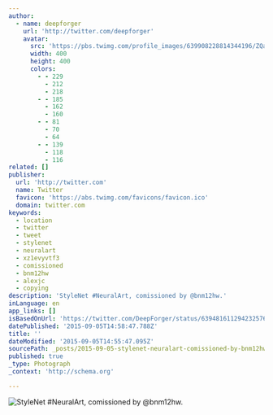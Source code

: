 ```yaml
---
author:
  - name: deepforger
    url: 'http://twitter.com/deepforger'
    avatar:
      src: 'https://pbs.twimg.com/profile_images/639908228814344196/ZQaqwb4p_400x400.jpg'
      width: 400
      height: 400
      colors:
        - - 229
          - 212
          - 218
        - - 185
          - 162
          - 160
        - - 81
          - 70
          - 64
        - - 139
          - 118
          - 116
related: []
publisher:
  url: 'http://twitter.com'
  name: Twitter
  favicon: 'https://abs.twimg.com/favicons/favicon.ico'
  domain: twitter.com
keywords:
  - location
  - twitter
  - tweet
  - stylenet
  - neuralart
  - xz1evyvtf3
  - comissioned
  - bnm12hw
  - alexjc
  - copying
description: 'StyleNet #NeuralArt, comissioned by @bnm12hw.'
inLanguage: en
app_links: []
isBasedOnUrl: 'https://twitter.com/DeepForger/status/639481611294232576'
datePublished: '2015-09-05T14:58:47.788Z'
title: ''
dateModified: '2015-09-05T14:55:47.095Z'
sourcePath: _posts/2015-09-05-stylenet-neuralart-comissioned-by-bnm12hw.md
published: true
_type: Photograph
_context: 'http://schema.org'

---
```

![StyleNet &num;NeuralArt&comma; comissioned by &commat;bnm12hw&period;](https://pbs.twimg.com/media/CN_lImQUsAEsywk.png:large)
